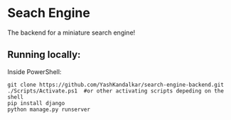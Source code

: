 # Seach Engine

The backend for a miniature search engine!

## Running locally:

Inside PowerShell:

```
git clone https://github.com/YashKandalkar/search-engine-backend.git
./Scripts/Activate.ps1  #or other activating scripts depeding on the shell
pip install django
python manage.py runserver
```
